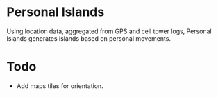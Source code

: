 

Personal Islands
================

Using location data, aggregated from GPS and cell tower logs, Personal Islands generates islands based on personal movements.


Todo
====

* Add maps tiles for orientation.
